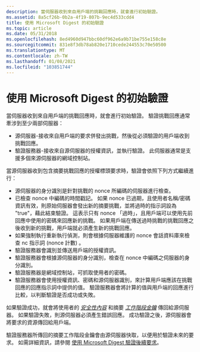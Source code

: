 ```yaml
---
description: 當伺服器收到來自用戶端的挑戰回應時，就會進行初始驗證。
ms.assetid: 8a5cf26b-0b2a-4f19-807b-9ec4d533cdd4
title: 使用 Microsoft Digest 的初始驗證
ms.topic: article
ms.date: 05/31/2018
ms.openlocfilehash: 8ed4960d947bbc60df962e6a9b71be755e158c8e
ms.sourcegitcommit: 831e8f3db78ab820e1710cede244553c70e50500
ms.translationtype: MT
ms.contentlocale: zh-TW
ms.lasthandoff: 01/08/2021
ms.locfileid: "103851744"
---
```

# <a name="initial-authentication-using-microsoft-digest"></a>使用 Microsoft Digest 的初始驗證

當伺服器收到來自用戶端的挑戰回應時，就會進行初始驗證。 驗證挑戰回應通常牽涉到至少兩部伺服器：

-   源伺服器-接收來自用戶端的要求併發出挑戰，然後從必須驗證的用戶端收到挑戰回應。
-   驗證服務器-接收來自源伺服器的授權資訊，並執行驗證。 此伺服器通常是支援多個來源伺服器的網域控制站。

當源伺服器收到包含摘要挑戰回應的授權標頭要求時，驗證會依照下列方式繼續進行：

-   源伺服器的身分識別是針對挑戰的 nonce 所編碼的伺服器進行檢查。
-   已檢查 nonce 中編碼的時間戳記。 如果 nonce 已過期，且使用者名稱/密碼資訊有效，則原始伺服器會發出新的摘要挑戰，並將過時的指示詞設為 "true"，藉此結束驗證。 這表示只有 nonce 「過時」，且用戶端可以使用先前回應中使用的密碼來回應新的挑戰。 如果用戶端在傳送過時挑戰的挑戰回應之後收到新的挑戰，用戶端就必須產生新的挑戰回應。
-   如果強制執行重新執行偵測，則會根據伺服器維護的 nonce 會話資料庫來檢查 nc 指示詞 (nonce 計數) 。
-   驗證服務器會識別並傳送用戶端的授權資訊。
-   驗證服務器會根據源伺服器的身分識別，檢查在 nonce 中編碼之伺服器的身分識別。
-   驗證服務器是網域控制站，可抓取使用者的密碼。
-   驗證服務器會使用授權資訊、密碼和源伺服器識別，來計算用戶端應該在挑戰回應的回應指示詞中提供的值。 驗證服務器會將計算的值與用戶端的回應進行比較，以判斷驗證是否成功或失敗。

如果驗證成功，就會將使用者的 [*安全性內容*](../secgloss/s-gly.md) 和摘要 [*工作階段金鑰*](../secgloss/s-gly.md) 傳回給源伺服器。 如果驗證失敗，則源伺服器必須產生錯誤回應。 成功驗證之後，源伺服器會將要求的資源傳回給用戶端。

驗證服務器所傳回的摘要工作階段金鑰會由源伺服器快取，以便用於驗證未來的要求。 如需詳細資訊，請參閱 [使用 Microsoft Digest 驗證後續要求](authenticating-subsequent-requests-using-microsoft-digest.md)。

 

 
